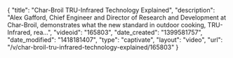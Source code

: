{
    "title": "Char-Broil TRU-Infrared Technology Explained",
    "description": "Alex Gafford, Chief Engineer and Director of Research and Development at Char-Broil, demonstrates what the new standard in outdoor cooking, TRU-Infrared, rea...",
    "videoid": "165803",
    "date_created": "1399581757",
    "date_modified": "1418181407",
    "type": "captivate",
    "layout": "video",
    "url": "\/v\/char-broil-tru-infrared-technology-explained\/165803"
}